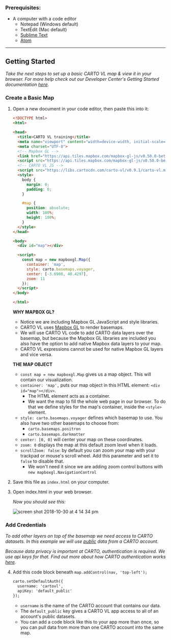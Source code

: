 ### Prerequisites:
* A computer with a code editor
  * Notepad (Windows default)
  * TextEdit (Mac default)
  * [Sublime Text](https://www.sublimetext.com/)
  * [Atom](https://atom.io/)
___

## Getting Started
*Take the next steps to set up a basic CARTO VL map & view it in your browser.*
*For more help check out our Developer Center's Getting Started documentation [here](https://carto.com/developers/carto-vl/guides/getting-started/).*

### Create a Basic Map
1. Open a new document in your code editor, then paste this into it:

    ```html
    <!DOCTYPE html>
    <html>

    <head>
      <title>CARTO VL training</title>
      <meta name="viewport" content="width=device-width, initial-scale=1.0">
      <meta charset="UTF-8">
      <!-- Mapbox GL -->
      <link href="https://api.tiles.mapbox.com/mapbox-gl-js/v0.50.0-beta.1/mapbox-gl.css" rel="stylesheet" />
      <script src="https://api.tiles.mapbox.com/mapbox-gl-js/v0.50.0-beta.1/mapbox-gl.js"></script>
      <!-- CARTO VL JS -->
      <script src="https://libs.cartocdn.com/carto-vl/v0.9.1/carto-vl.min.js"></script>
      <style>
        body {
          margin: 0;
          padding: 0;
        }

        #map {
          position: absolute;
          width: 100%;
          height: 100%;
        }
      </style>
    </head>

    <body>
      <div id="map"></div>

      <script>
        const map = new mapboxgl.Map({
          container: 'map',
          style: carto.basemaps.voyager,
          center: [-3.6908, 40.4297],
          zoom: 11
        });
      </script>
    </body>

    </html>
    ```
  
    **WHY MAPBOX GL?**
    * Notice we are including Mapbox GL JavaScript and style libraries. 
    * CARTO VL uses [Mapbox GL](https://www.mapbox.com/mapbox-gl-js/api/) to render basemaps. 
    * We will use CARTO VL code to add CARTO data layers over the basemap, but because the Mapbox GL libraries are included you also have the option to add native Mapbox data layers to your map.
    * CARTO VL expressions cannot be used for native Mapbox GL layers and vice versa.
    
    **THE MAP OBJECT**
    * `const map = new mapboxgl.Map` gives us a map object. This will contain our visualization.
    * `container: 'map',` puts our map object in this HTML element: `<div id="map"></div>`. 
      * The HTML element acts as a container.
      * We want the map to fill the whole web page in our browser. To do that we define styles for the map's container, inside the `<style>` element.
    * `style: carto.basemaps.voyager` defines which basemap to use. You also have two other basemaps to choose from:
      * `carto.basemaps.positron`
      * `carto.basemaps.darkmatter`
    * `center: [0, 0]` will center your map on these coordinates.
    * `zoom: 0` displays the map at this default zoom level when it loads.
    * `scrollZoom: false`: by default you can zoom your map with your trackpad or mouse's scroll wheel. Add this parameter and set it to `false` to disable that. 
      * We won't need it since we are adding zoom control buttons with `new mapboxgl.NavigationControl`
    
2. Save this file as `index.html` on your computer.
3. Open index.html in your web browser.
    
    *Now you should see this:*
   
    ![screen shot 2018-10-30 at 4 14 34 pm](https://user-images.githubusercontent.com/1779444/47747540-ef9ed300-dc5e-11e8-9b2c-66a0c012519b.png)
    
### Add Credentials
*To add other layers on top of the basemap we need access to CARTO datasets. In this example we will use [public](https://carto.com/help/building-maps/privacy-settings-for-protecting-maps-and-data/) data from a CARTO account.*

*Because data privacy is important at CARTO, authentication is required. We use api keys for that. Find out more about how CARTO authentication works [here](https://carto.com/developers/fundamentals/authorization/).*

4. Add this code block beneath `map.addControl(nav, 'top-left');`

    ```html
    carto.setDefaultAuth({
      username: 'cartovl',
      apiKey: 'default_public'
    });
    ```
    
    * `username` is the name of the CARTO account that contains our data.
    * The `default_public` key gives a CARTO VL app access to all of an account's public datasets.
    * You can add a code block like this to your app more than once, so you can pull data from more than one CARTO account into the same map.